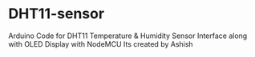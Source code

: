 # DHT11-sensor
Arduino Code for DHT11 Temperature &amp; Humidity Sensor Interface along with OLED Display with NodeMCU Its created by Ashish
